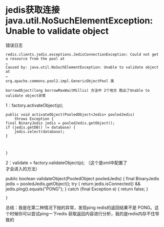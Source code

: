 # jedis获取连接 java.util.NoSuchElementException: Unable to validate object



错误日志

```
redis.clients.jedis.exceptions.JedisConnectionException: Could not get a resource from the pool at
…
Caused by: java.util.NoSuchElementException: Unable to validate object at
…
org.apache.commons.pool2.impl.GenericObjectPool 类

borrowObject(long borrowMaxWaitMillis) 方法中 2个地方 跑出了Unable to validate object异常
```

1：factory.activateObject(p);

    public void activateObject(PooledObject<Jedis> pooledJedis)
        throws Exception {
    final BinaryJedis jedis = pooledJedis.getObject();
    if (jedis.getDB() != database) {
        jedis.select(database);
    }



    }

2：validate = factory.validateObject(p); （这个是xml中配置了<property name="testOnBorrow" value="true" />才会进入的方法）

 public boolean validateObject(PooledObject<Jedis> pooledJedis) {
	final BinaryJedis jedis = pooledJedis.getObject();
	try {
	    return jedis.isConnected() && jedis.ping().equals("PONG");
	} catch (final Exception e) {
	    return false;
	}

    }

总结：我是在第二种情况下抛的异常，发现ping   redis的返回结果不是 PONG。这个时候你可以尝试ping一下redis 获取返回内容进行分析，我的是redis内存不住导致的


